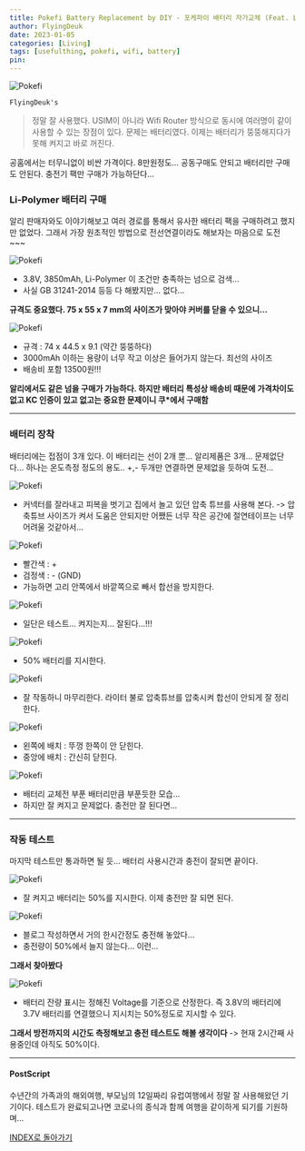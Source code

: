 ```yaml
---
title: Pokefi Battery Replacement by DIY - 포케파이 배터리 자가교체 (Feat. Lithium Polymer Battery, SY300-1)
author: FlyingDeuk
date: 2023-01-05
categories: [Living]
tags: [usefulthing, pokefi, wifi, battery]
pin:
---
```


![Pokefi](/img/living/pokefi/pokefibatt1.jpg)

`FlyingDeuk's`
> 정말 잘 사용했다. USIM이 아니라 Wifi Router 방식으로 동시에 여러명이 같이 사용할 수 있는 장점이 있다. 문제는 배터리였다. 이제는 배터리가 뚱뚱해지다가 못해 켜지고 바로 꺼진다.

공홈에서는 터무니없이 비싼 가격이다. 8만원정도... 공동구매도 안되고 배터리만 구매도 안된다. 충전기 팩만 구매가 가능하단다...

### Li-Polymer 배터리 구매
알리 판매자와도 이야기해보고 여러 경로를 통해서 유사한 배터리 팩을 구매하려고 했지만 없었다. 그래서 가장 원초적인 방법으로 전선연결이라도 해보자는 마음으로 도전~~~

![Pokefi](/img/living/pokefi/pokefibatt2.jpg)
- 3.8V, 3850mAh, Li-Polymer 이 조건만 충족하는 넘으로 검색...
- 사실 GB 31241-2014 등등 다 해봤지만... 없다...

**규격도 중요했다. 75 x 55 x 7 mm의 사이즈가 맞아야 커버를 닫을 수 있으니...**

![Pokefi](/img/living/pokefi/pokefibatt9.jpg)
- 규격 : 74 x 44.5 x 9.1 (약간 뚱뚱하다)
- 3000mAh 이하는 용량이 너무 작고 이상은 들어가지 않는다. 최선의 사이즈
- 배송비 포함 13500원!!!

**알리에서도 같은 넘을 구매가 가능하다. 하지만 배터리 특성상 배송비 때문에 가격차이도 없고 KC 인증이 있고 없고는 중요한 문제이니 쿠*에서 구매함**

----------

### 배터리 장착
배터리에는 접점이 3개 있다. 이 배터리는 선이 2개 뿐... 알리제품은 3개... 문제없단다... 하나는 온도측정 정도의 용도.. +,- 두개만 연결하면 문제없을 듯하여 도전...

![Pokefi](/img/living/pokefi/pokefibatt11.jpg)
- 커넥터를 잘라내고 피복을 벗기고 집에서 놀고 있던 압축 튜브를 사용해 본다. -> 압축튜브 사이즈가 켜서 도움은 안되지만 어쨌든 너무 작은 공간에 절연테이프는 너무 어려울 것같아서...

![Pokefi](/img/living/pokefi/pokefibatt3.jpg)
- 빨간색 : +
- 검정색 : - (GND)
- 가능하면 고리 안쪽에서 바깥쪽으로 빼서 합선을 방지한다.

![Pokefi](/img/living/pokefi/pokefibatt4.jpg)
- 일단은 테스트... 켜지는지... 잘된다...!!!

![Pokefi](/img/living/pokefi/pokefibatt5.jpg)
- 50% 배터리를 지시한다.

![Pokefi](/img/living/pokefi/pokefibatt8.jpg)
- 잘 작동하니 마무리한다. 라이터 불로 압축튜브를 압축시켜 합선이 안되게 잘 정리한다.

![Pokefi](/img/living/pokefi/pokefibatt7.jpg)
- 왼쪽에 배치 : 뚜껑 한쪽이 안 닫힌다.
- 중앙에 배치 : 간신히 닫힌다.

![Pokefi](/img/living/pokefi/pokefibatt10.jpg)
- 배터리 교체전 부푼 배터리만큼 부푼듯한 모습...
- 하지만 잘 켜지고 문제없다. 충전만 잘 된다면...

-------

### 작동 테스트
마지막 테스트만 통과하면 될 듯... 배터리 사용시간과 충전이 잘되면 끝이다.

![Pokefi](/img/living/pokefi/pokefibatt6.jpg)
- 잘 켜지고 배터리는 50%를 지시한다. 이제 충전만 잘 되면 된다.

![Pokefi](/img/living/pokefi/pokefibatt12.jpg)
- 블로그 작성하면서 거의 한시간정도 충전해 놓았다...
- 충전량이 50%에서 늘지 않는다... 이런...

**그래서 찾아봤다**

![Pokefi](/img/living/pokefi/pokefibatt13.jpg)
- 배터리 잔량 표시는 정해진 Voltage를 기준으로 산정한다. 즉 3.8V의 배터리에 3.7V 배터리를 연결했으니 지시치는 50%정도로 지시할 수 있다.

**그래서 방전까지의 시간도 측정해보고 충전 테스트도 해볼 생각이다** -> 현재 2시간째 사용중인데 아직도 50%이다.


--------------

#### PostScript
수년간의 가족과의 해외여행, 부모님의 12일짜리 유럽여행에서 정말 잘 사용해왔던 기기이다. 테스트가 완료되고나면 코로나의 종식과 함께 여행을 같이하게 되기를 기원하며...

[INDEX로 돌아가기](/posts/pokefi/)

